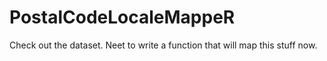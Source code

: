 # PostalCodeLocaleMappeR

Check out the dataset. Neet to write a function that will map this stuff now.
